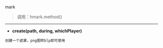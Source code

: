 mark

> 调用：hmark.method()

---

* **create(path, during, whichPlayer)**
```
创建一个遮罩，png图转blp即可使用
```
